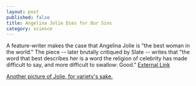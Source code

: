 ```yaml
---
layout: post
published: false
title: Angelina Jolie Dies for Our Sins
category: science
---
```


A feature-writer makes the case that Angelina Jolie is "the best woman in the world." The piece -- later brutally critiqued by Slate -- writes that "the word that best describes her is a word the religion of celebrity has made difficult to say, and more difficult to swallow: Good." [External Link](http://www.esquire.com/women/women-we-love/angelina-jolie-interview-pics-0707#img)

[Another picture of Jolie, for variety's sake.](http://farm4.staticflickr.com/3015/3023714462_aab4546fb5_o.jpg)


